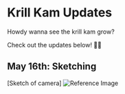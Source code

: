 # Krill Kam Updates

Howdy wanna see the krill kam grow? 

Check out the updates below! :eyes::shrimp:

## May 16th: Sketching
[Sketch of camera]
![Reference Image](/Screenshots/Sketch.heif)